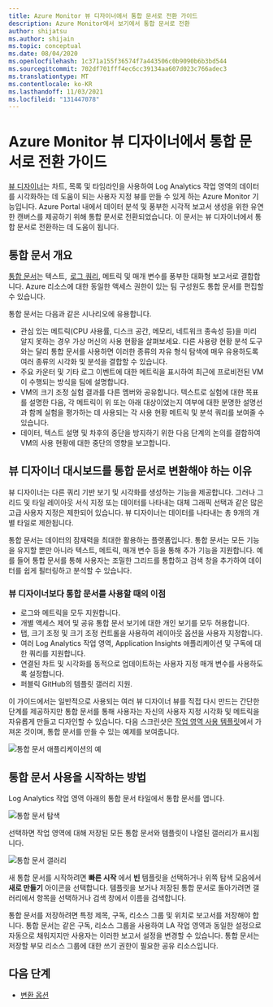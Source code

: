```yaml
---
title: Azure Monitor 뷰 디자이너에서 통합 문서로 전환 가이드
description: Azure Monitor에서 보기에서 통합 문서로 전환
author: shijatsu
ms.author: shijain
ms.topic: conceptual
ms.date: 08/04/2020
ms.openlocfilehash: 1c371a155f36574f7a443506c0b9090b6b3bd544
ms.sourcegitcommit: 702df701fff4ec6cc39134aa607d023c766adec3
ms.translationtype: MT
ms.contentlocale: ko-KR
ms.lasthandoff: 11/03/2021
ms.locfileid: "131447078"
---
```

# <a name="azure-monitor-view-designer-to-workbooks-transition-guide"></a>Azure Monitor 뷰 디자이너에서 통합 문서로 전환 가이드
[뷰 디자이너](view-designer.md)는 차트, 목록 및 타임라인을 사용하여 Log Analytics 작업 영역의 데이터를 시각화하는 데 도움이 되는 사용자 지정 뷰를 만들 수 있게 하는 Azure Monitor 기능입니다. Azure Portal 내에서 데이터 분석 및 풍부한 시각적 보고서 생성을 위한 유연한 캔버스를 제공하기 위해 통합 문서로 전환되었습니다. 이 문서는 뷰 디자이너에서 통합 문서로 전환하는 데 도움이 됩니다. 


## <a name="workbooks-overview"></a>통합 문서 개요
[통합 문서](../vm/vminsights-workbooks.md)는 텍스트,  [로그 쿼리](/azure/data-explorer/kusto/query/), 메트릭 및 매개 변수를 풍부한 대화형 보고서로 결합합니다. Azure 리소스에 대한 동일한 액세스 권한이 있는 팀 구성원도 통합 문서를 편집할 수 있습니다.

통합 문서는 다음과 같은 시나리오에 유용합니다.

-   관심 있는 메트릭(CPU 사용률, 디스크 공간, 메모리, 네트워크 종속성 등)을 미리 알지 못하는 경우 가상 머신의 사용 현황을 살펴보세요. 다른 사용량 현황 분석 도구와는 달리 통합 문서를 사용하면 이러한 종류의 자유 형식 탐색에 매우 유용하도록 여러 종류의 시각화 및 분석을 결합할 수 있습니다.
-   주요 카운터 및 기타 로그 이벤트에 대한 메트릭을 표시하여 최근에 프로비전된 VM이 수행되는 방식을 팀에 설명합니다.
-   VM의 크기 조정 실험 결과를 다른 멤버와 공유합니다. 텍스트로 실험에 대한 목표를 설명한 다음, 각 메트릭이 위 또는 아래 대상이었는지 여부에 대한 분명한 설명선과 함께 실험을 평가하는 데 사용되는 각 사용 현황 메트릭 및 분석 쿼리를 보여줄 수 있습니다.
-   데이터, 텍스트 설명 및 차후의 중단을 방지하기 위한 다음 단계의 논의를 결합하여 VM의 사용 현황에 대한 중단의 영향을 보고합니다.


## <a name="why-convert-view-designer-dashboards-to-workbooks"></a>뷰 디자이너 대시보드를 통합 문서로 변환해야 하는 이유

뷰 디자이너는 다른 쿼리 기반 보기 및 시각화를 생성하는 기능을 제공합니다. 그러나 그리드 및 타일 레이아웃 서식 지정 또는 데이터를 나타내는 대체 그래픽 선택과 같은 많은 고급 사용자 지정은 제한되어 있습니다. 뷰 디자이너는 데이터를 나타내는 총 9개의 개별 타일로 제한됩니다.

통합 문서는 데이터의 잠재력을 최대한 활용하는 플랫폼입니다. 통합 문서는 모든 기능을 유지할 뿐만 아니라 텍스트, 메트릭, 매개 변수 등을 통해 추가 기능을 지원합니다. 예를 들어 통합 문서를 통해 사용자는 조밀한 그리드를 통합하고 검색 창을 추가하여 데이터를 쉽게 필터링하고 분석할 수 있습니다. 

### <a name="advantages-of-using-workbooks-over-view-designer"></a>뷰 디자이너보다 통합 문서를 사용할 때의 이점

* 로그와 메트릭을 모두 지원합니다.
* 개별 액세스 제어 및 공유 통합 문서 보기에 대한 개인 보기를 모두 허용합니다.
* 탭, 크기 조정 및 크기 조정 컨트롤을 사용하여 레이아웃 옵션을 사용자 지정합니다.
* 여러 Log Analytics 작업 영역, Application Insights 애플리케이션 및 구독에 대한 쿼리를 지원합니다.
* 연결된 차트 및 시각화를 동적으로 업데이트하는 사용자 지정 매개 변수를 사용하도록 설정합니다.
* 퍼블릭 GitHub의 템플릿 갤러리 지원.

이 가이드에서는 일반적으로 사용되는 여러 뷰 디자이너 뷰를 직접 다시 만드는 간단한 단계를 제공하지만 통합 문서를 통해 사용자는 자신의 사용자 지정 시각화 및 메트릭을 자유롭게 만들고 디자인할 수 있습니다. 다음 스크린샷은 [작업 영역 사용 템플릿](https://go.microsoft.com/fwlink/?linkid=874159&resourceId=Azure%20Monitor&featureName=Workbooks&itemId=community-Workbooks%2FAzure%20Monitor%20-%20Workspaces%2FWorkspace%20Usage&workbookTemplateName=Workspace%20Usage&func=NavigateToPortalFeature&type=workbook)에서 가져온 것이며, 통합 문서를 만들 수 있는 예제를 보여줍니다.


![통합 문서 애플리케이션의 예](media/view-designer-conversion-overview/workbook-template-example.jpg)


## <a name="how-to-start-using-workbooks"></a>통합 문서 사용을 시작하는 방법
Log Analytics 작업 영역 아래의 통합 문서 타일에서 통합 문서를 엽니다.

![통합 문서 탐색](media/view-designer-conversion-overview/workbooks-nav.png)

선택하면 작업 영역에 대해 저장된 모든 통합 문서와 템플릿이 나열된 갤러리가 표시됩니다.

![통합 문서 갤러리](media/view-designer-conversion-overview/workbooks-gallery.png)

새 통합 문서를 시작하려면 **빠른 시작** 에서 **빈** 템플릿을 선택하거나 위쪽 탐색 모음에서 **새로 만들기** 아이콘을 선택합니다. 템플릿을 보거나 저장된 통합 문서로 돌아가려면 갤러리에서 항목을 선택하거나 검색 창에서 이름을 검색합니다.

통합 문서를 저장하려면 특정 제목, 구독, 리소스 그룹 및 위치로 보고서를 저장해야 합니다.
통합 문서는 같은 구독, 리소스 그룹을 사용하여 LA 작업 영역과 동일한 설정으로 자동으로 채워지지만 사용자는 이러한 보고서 설정을 변경할 수 있습니다. 통합 문서는 저장할 부모 리소스 그룹에 대한 쓰기 권한이 필요한 공유 리소스입니다.

## <a name="next-steps"></a>다음 단계

- [변환 옵션](view-designer-conversion-options.md)
